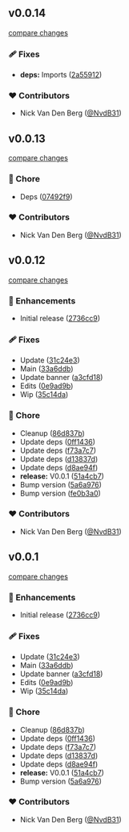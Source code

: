 
## v0.0.14

[compare changes](https://github.com/NvdB31/nuxt-editable/compare/v0.0.13...v0.0.14)

### 🩹 Fixes

- **deps:** Imports ([2a55912](https://github.com/NvdB31/nuxt-editable/commit/2a55912))

### ❤️ Contributors

- Nick Van Den Berg ([@NvdB31](http://github.com/NvdB31))

## v0.0.13

[compare changes](https://github.com/NvdB31/nuxt-editable/compare/v0.0.12...v0.0.13)

### 🏡 Chore

- Deps ([07492f9](https://github.com/NvdB31/nuxt-editable/commit/07492f9))

### ❤️ Contributors

- Nick Van Den Berg ([@NvdB31](http://github.com/NvdB31))

## v0.0.12

[compare changes](https://github.com/NvdB31/nuxt-editable/compare/v0.0.5...v0.0.12)

### 🚀 Enhancements

- Initial release ([2736cc9](https://github.com/NvdB31/nuxt-editable/commit/2736cc9))

### 🩹 Fixes

- Update ([31c24e3](https://github.com/NvdB31/nuxt-editable/commit/31c24e3))
- Main ([33a6ddb](https://github.com/NvdB31/nuxt-editable/commit/33a6ddb))
- Update banner ([a3cfd18](https://github.com/NvdB31/nuxt-editable/commit/a3cfd18))
- Edits ([0e9ad9b](https://github.com/NvdB31/nuxt-editable/commit/0e9ad9b))
- Wip ([35c14da](https://github.com/NvdB31/nuxt-editable/commit/35c14da))

### 🏡 Chore

- Cleanup ([86d837b](https://github.com/NvdB31/nuxt-editable/commit/86d837b))
- Update deps ([0ff1436](https://github.com/NvdB31/nuxt-editable/commit/0ff1436))
- Update deps ([f73a7c7](https://github.com/NvdB31/nuxt-editable/commit/f73a7c7))
- Update deps ([d13837d](https://github.com/NvdB31/nuxt-editable/commit/d13837d))
- Update deps ([d8ae94f](https://github.com/NvdB31/nuxt-editable/commit/d8ae94f))
- **release:** V0.0.1 ([51a4cb7](https://github.com/NvdB31/nuxt-editable/commit/51a4cb7))
- Bump version ([5a6a976](https://github.com/NvdB31/nuxt-editable/commit/5a6a976))
- Bump version ([fe0b3a0](https://github.com/NvdB31/nuxt-editable/commit/fe0b3a0))

### ❤️ Contributors

- Nick Van Den Berg ([@NvdB31](http://github.com/NvdB31))

## v0.0.1

[compare changes](https://github.com/NvdB31/nuxt-editable/compare/v0.0.5...v0.0.1)

### 🚀 Enhancements

- Initial release ([2736cc9](https://github.com/NvdB31/nuxt-editable/commit/2736cc9))

### 🩹 Fixes

- Update ([31c24e3](https://github.com/NvdB31/nuxt-editable/commit/31c24e3))
- Main ([33a6ddb](https://github.com/NvdB31/nuxt-editable/commit/33a6ddb))
- Update banner ([a3cfd18](https://github.com/NvdB31/nuxt-editable/commit/a3cfd18))
- Edits ([0e9ad9b](https://github.com/NvdB31/nuxt-editable/commit/0e9ad9b))
- Wip ([35c14da](https://github.com/NvdB31/nuxt-editable/commit/35c14da))

### 🏡 Chore

- Cleanup ([86d837b](https://github.com/NvdB31/nuxt-editable/commit/86d837b))
- Update deps ([0ff1436](https://github.com/NvdB31/nuxt-editable/commit/0ff1436))
- Update deps ([f73a7c7](https://github.com/NvdB31/nuxt-editable/commit/f73a7c7))
- Update deps ([d13837d](https://github.com/NvdB31/nuxt-editable/commit/d13837d))
- Update deps ([d8ae94f](https://github.com/NvdB31/nuxt-editable/commit/d8ae94f))
- **release:** V0.0.1 ([51a4cb7](https://github.com/NvdB31/nuxt-editable/commit/51a4cb7))
- Bump version ([5a6a976](https://github.com/NvdB31/nuxt-editable/commit/5a6a976))

### ❤️ Contributors

- Nick Van Den Berg ([@NvdB31](http://github.com/NvdB31))

